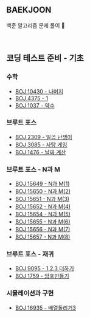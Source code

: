 ## BAEKJOON
백준 알고리즘 문제 풀이 🥰

<br>

## 코딩 테스트 준비 - 기초

### 수학
- [BOJ 10430 - 나머지](./Baekjoon/src/Math/BJ10430.java)
- [BOJ 4375 - 1 ](./Baekjoon/src/Math/BJ4375.java)
- [BOJ 1037 - 약수 ](./Baekjoon/src/Math/Bj1037.java)

### 브루트 포스
- [BOJ 2309 - 일곱 난쟁이 ](./Baekjoon/src/BruteForce/BJ2309.java)
- [BOJ 3085 - 사탕 게임 ](./Baekjoon/src/BruteForce/BJ3085.java)
- [BOJ 1476 - 날짜 계산 ](./Baekjoon/src/BruteForce/BJ1476.java)

### 브루트 포스 - N과 M
- [BOJ 15649 - N과 M(1) ](./Baekjoon/src/BruteForce/NAndM/BJ15649.java)
- [BOJ 15650 - N과 M(2) ](./Baekjoon/src/BruteForce/NAndM/BJ15650.java)
- [BOJ 15651 - N과 M(3) ](./Baekjoon/src/BruteForce/NAndM/BJ15651.java)
- [BOJ 15652 - N과 M(4) ](./Baekjoon/src/BruteForce/NAndM/BJ15652.java)
- [BOJ 15654 - N과 M(5) ](./Baekjoon/src/BruteForce/NAndM/BJ15654.java)
- [BOJ 15655 - N과 M(6) ](./Baekjoon/src/BruteForce/NAndM/BJ15655.java)
- [BOJ 15656 - N과 M(7) ](./Baekjoon/src/BruteForce/NAndM/BJ15656.java)
- [BOJ 15657 - N과 M(8) ](./Baekjoon/src/BruteForce/NAndM/BJ15657.java)

### 브루트 포스 - 재귀
- [BOJ 9095 - 1,2,3 더하기 ](./Baekjoon/src/BruteForce/recursive/BJ9095.java)
- [BOJ 1759 - 암호만들기 ](./Baekjoon/src/BruteForce/recursive/BJ1759.java)
### 시뮬레이션과 구현
- [BOJ 16935 - 배열돌리기3](./Baekjoon/src/simulAndimpl/BJ16935.java)


